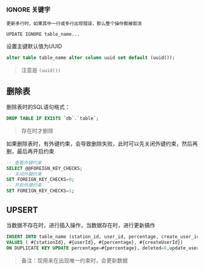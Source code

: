 ### IGNORE 关键字

```mys
更新多行时，如果其中一行或多行出现错误，那么整个操作都被取消

UPDATE IGNORE table_name...
```

设置主键默认值为UUID

```sql
alter table table_name alter column uuid set default (uuid());
```

> 注意是 `(uuid())`

## 删除表

删除表时的SQL语句格式：

```sql
DROP TABLE IF EXISTS `db`.`table`;
```

> 存在时才删除

如果删除表时，有外键约束，会导致删除失败，此时可以先关闭外键约束，然后再删，最后再开启约束

```sql
-- 查看外键约束
SELECT @@FOREIGN_KEY_CHECKS;
-- 关闭外键约束
SET FOREIGN_KEY_CHECKS=0;
-- 开启外键约束
SET FOREIGN_KEY_CHECKS=1;
```

## UPSERT

当数据不存在时，进行插入操作，当数据存在时，进行更新搞作

```sql
INSERT INTO table_name (station_id, user_id, percentage, create_user_id)
VALUES ( #{stationId}, #{userId}, #{percentage}, #{createUserId})
ON DUPLICATE KEY UPDATE percentage=#{percentage}, deleted=0,update_user_id=#{createUserId},update_time=now()
```

> 备注：现用来在出现唯一约束时，会更新数据